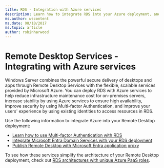 ```yaml
---
title: RDS - Integration with Azure services
description: Learn how to integrate RDS into your Azure deployment, and Azure into your RDS deployment.
ms.author: wscontent
ms.date: 08/18/2017
ms.topic: article
author: robinharwood
---
```


# Remote Desktop Services - Integrating with Azure services

Windows Server combines the powerful secure delivery of desktops and apps through Remote Desktop Services with the flexible, scalable services provided by Microsoft Azure. You can deploy RDS with Azure services to help reduce infrastructure maintenance cost for on-premises servers, increase stability by using Azure services to ensure high availability, improve security by using Multi-factor Authentication, and improve your users' experience by using existing identities to access resources in RDS.

Use the following information to integrate Azure into your Remote Desktop deployment:

- [Learn how to use Multi-factor Authentication with RDS](/azure/multi-factor-authentication/nps-extension-remote-desktop-gateway)
- [Integrate Microsoft Entra Domain Services with your RDS deployment](rds-azure-adds.md)
- [Publish Remote Desktop with Microsoft Entra application proxy](/azure/active-directory/application-proxy-publish-remote-desktop)

To see how these services simplify the architecture of your Remote Desktop deployment, check out [RDS architectures with unique Azure PaaS roles](desktop-hosting-logical-architecture.md#rds-architectures-with-unique-azure-paas-roles).
